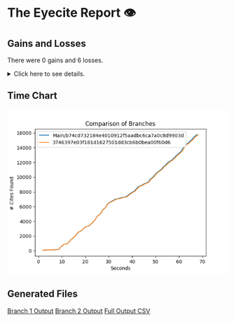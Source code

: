 # The Eyecite Report :eye:



Gains and Losses
---------
There were 0 gains and 6 losses.

<details>
<summary>Click here to see details.</summary>

|     id     |  Gain  |   Loss   |
| ---------- | ------ | -------- |
|  2257892   |        |  Misura  |
|  2020059   |        |  Rogers  |
|  2020059   |        |  Davis   |
|  2020059   |        | Holloway |
|  2123399   |        |   Rose   |
|  3692222   |        |   Huson  |


</details>



Time Chart
---------

![image](https://raw.githubusercontent.com/freelawproject/eyecite/artifacts/238/results/chart.png)


Generated Files
---------

[Branch 1 Output](https://raw.githubusercontent.com/freelawproject/eyecite/artifacts/238/results/b74cd732184e4010912f5aadbc6ca7a0c8d9903d.json)
[Branch 2 Output](https://raw.githubusercontent.com/freelawproject/eyecite/artifacts/238/results/3746397e03f181d1627501dd3cb6b0bea00f60d6.json)
[Full Output CSV ](https://raw.githubusercontent.com/freelawproject/eyecite/artifacts/238/results/output.csv)
